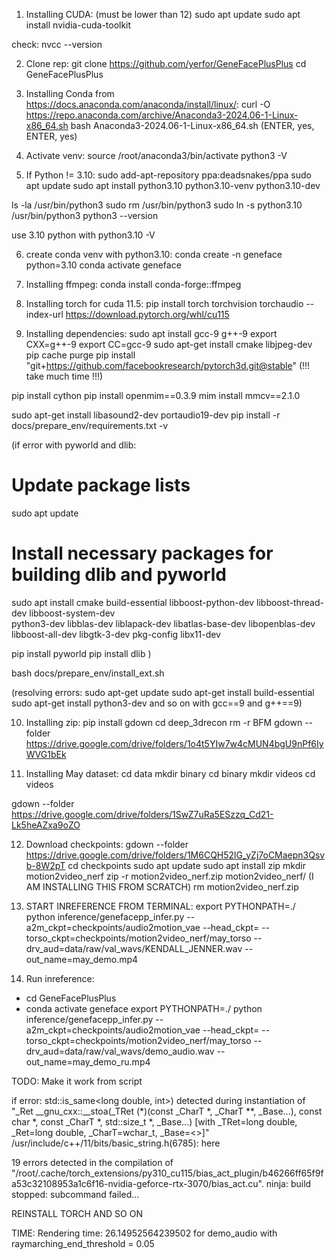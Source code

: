 1. Installing CUDA: (must be lower than 12)
sudo apt update
sudo apt install nvidia-cuda-toolkit

check: nvcc --version

2. Clone rep:
git clone https://github.com/yerfor/GeneFacePlusPlus
cd GeneFacePlusPlus

3. Installing Conda from https://docs.anaconda.com/anaconda/install/linux/:
curl -O https://repo.anaconda.com/archive/Anaconda3-2024.06-1-Linux-x86_64.sh
bash Anaconda3-2024.06-1-Linux-x86_64.sh   (ENTER, yes, ENTER, yes)

4. Activate venv:
source /root/anaconda3/bin/activate
python3 -V

5. If Python != 3.10:
sudo add-apt-repository ppa:deadsnakes/ppa
sudo apt update
sudo apt install python3.10 python3.10-venv python3.10-dev

ls -la /usr/bin/python3
sudo rm /usr/bin/python3
sudo ln -s python3.10 /usr/bin/python3
python3 --version

use 3.10 python with python3.10 -V

6. create conda venv with python3.10:
conda create -n geneface python=3.10
conda activate geneface

7. Installing ffmpeg: 
conda install conda-forge::ffmpeg

8. Installing torch for cuda 11.5:
pip install torch torchvision torchaudio --index-url https://download.pytorch.org/whl/cu115

9. Installing dependencies:
sudo apt install gcc-9 g++-9
export CXX=g++-9
export CC=gcc-9
sudo apt-get install cmake libjpeg-dev
pip cache purge
pip install "git+https://github.com/facebookresearch/pytorch3d.git@stable" (!!! take much time !!!)

pip install cython
pip install openmim==0.3.9
mim install mmcv==2.1.0

sudo apt-get install libasound2-dev portaudio19-dev
pip install -r docs/prepare_env/requirements.txt -v

(if error with pyworld and dlib:
# Update package lists
sudo apt update

# Install necessary packages for building dlib and pyworld
sudo apt install cmake build-essential libboost-python-dev libboost-thread-dev libboost-system-dev \
                 python3-dev libblas-dev liblapack-dev libatlas-base-dev libopenblas-dev \
                 libboost-all-dev libgtk-3-dev pkg-config libx11-dev

pip install pyworld
pip install dlib
)

bash docs/prepare_env/install_ext.sh 

(resolving errors:
sudo apt-get update
sudo apt-get install build-essential
sudo apt-get install python3-dev and so on with gcc==9 and g++==9)

10. Installing zip:
pip install gdown
cd deep_3drecon
rm -r BFM
gdown --folder https://drive.google.com/drive/folders/1o4t5YIw7w4cMUN4bgU9nPf6IyWVG1bEk

11. Installing May dataset:
cd data
mkdir binary
cd binary
mkdir videos
cd videos

gdown --folder https://drive.google.com/drive/folders/1SwZ7uRa5ESzzq_Cd21-Lk5heAZxa9oZO

12. Download checkpoints:
gdown --folder https://drive.google.com/drive/folders/1M6CQH52lG_yZj7oCMaepn3Qsvb-8W2pT
cd checkpoints
sudo apt update
sudo apt install zip
mkdir motion2video_nerf
zip -r motion2video_nerf.zip motion2video_nerf/ (I AM INSTALLING THIS FROM SCRATCH)
rm motion2video_nerf.zip
 
13. START INREFERENCE FROM TERMINAL:
export PYTHONPATH=./
python inference/genefacepp_infer.py --a2m_ckpt=checkpoints/audio2motion_vae --head_ckpt= --torso_ckpt=checkpoints/motion2video_nerf/may_torso --drv_aud=data/raw/val_wavs/KENDALL_JENNER.wav --out_name=may_demo.mp4

14. Run inreference:
- cd GeneFacePlusPlus
- conda activate geneface
export PYTHONPATH=./
python inference/genefacepp_infer.py --a2m_ckpt=checkpoints/audio2motion_vae --head_ckpt= --torso_ckpt=checkpoints/motion2video_nerf/may_torso --drv_aud=data/raw/val_wavs/demo_audio.wav --out_name=may_demo_ru.mp4

TODO: Make it work from script

if error: std::is_same<long double, int>)
          detected during instantiation of "_Ret __gnu_cxx::__stoa(_TRet (*)(const _CharT *, _CharT **, _Base...), const char *, const _CharT *, std::size_t *, _Base...) [with _TRet=long double, _Ret=long double, _CharT=wchar_t, _Base=<>]"
/usr/include/c++/11/bits/basic_string.h(6785): here

19 errors detected in the compilation of "/root/.cache/torch_extensions/py310_cu115/bias_act_plugin/b46266ff65f9fa53c32108953a1c6f16-nvidia-geforce-rtx-3070/bias_act.cu".
ninja: build stopped: subcommand failed...

REINSTALL TORCH AND SO ON



TIME:
Rendering time: 26.14952564239502 for demo_audio with raymarching_end_threshold = 0.05